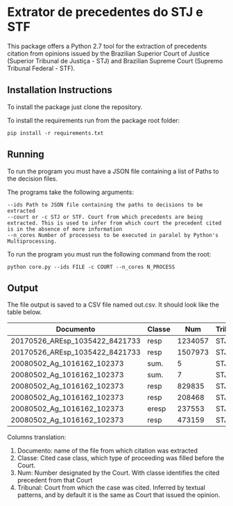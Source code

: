 # Extrator de precedentes do STJ e STF

This package offers a Python 2.7 tool for the extraction of precedents citation from opinions issued by the Brazilian Superior Court of Justice (Superior Tribunal de Justiça - STJ) and Brazilian Supreme Court (Supremo Tribunal Federal - STF). 



## Installation Instructions

To install the package just clone the repository.

To install the requirements run from the package root folder:

```
pip install -r requirements.txt
```

## Running

To run the program you must have a JSON file containing a list of Paths to the decision files.

The programs take the following arguments:

```
--ids Path to JSON file containing the paths to decisions to be extracted
--court or -c STJ or STF. Court from which precedents are being extracted. This is used to infer from which court the precedent cited is in the absence of more information
--n_cores Number of processess to be executed in paralel by Python's Multiprocessing.
```

To run the program you must  run the following command from the root:

```
python core.py --ids FILE -c COURT --n_cores N_PROCESS
```

## Output

The file output is saved to a CSV file named out.csv. It should look like the table below.

| Documento                               | Classe | Num     | Tribunal |
|-----------------------------------------|--------|---------|----------|
| 20170526_AREsp_1035422_8421733 | resp   | 1234057 | STJ      |
| 20170526_AREsp_1035422_8421733 | resp   | 1507973 | STJ      |
| 20080502_Ag_1016162_102373     | sum\.  | 5       | STJ      |
| 20080502_Ag_1016162_102373     | sum\.  | 7       | STJ      |
| 20080502_Ag_1016162_102373     | resp   | 829835  | STJ      |
| 20080502_Ag_1016162_102373     | resp   | 208468  | STJ      |
| 20080502_Ag_1016162_102373     | eresp  | 237553  | STJ      |
| 20080502_Ag_1016162_102373     | resp   | 473159  | STJ      |


Columns translation:

  1. Documento: name of the file from which citation was extracted
  2. Classe: Cited case class, which type of proceeding was filled before the Court.
  3. Num: Number designated by the Court. With classe identifies the cited precedent from that Court
  4. Tribunal: Court from which the case was cited. Inferred by textual patterns, and by default it is the same as Court that issued the opinion.
